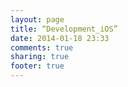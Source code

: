 ```yaml
---
layout: page
title: “Development_iOS”
date: 2014-01-18 23:33
comments: true
sharing: true
footer: true
---
```

